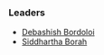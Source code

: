 ### Leaders
* [Debashish Bordoloi](mailto:debashish.bordoloi@owasp.org)
* [Siddhartha Borah](mailto:siddhartha.borah@owasp.org)
